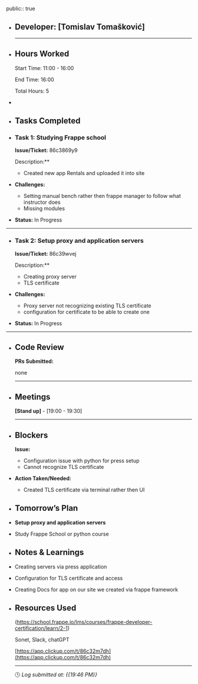 public:: true

- ## Developer: [Tomislav Tomašković]
  
  ---
- ## Hours Worked
  
  Start Time: 11:00 - 16:00 
  
  End Time: 16:00
  
  Total Hours: 5
-
- ## Tasks Completed
- ### Task 1:  Studying Frappe school
  
  **Issue/Ticket:** 86c3869y9
  
  Description:**
	- Created new app Rentals and uploaded it into site
- **Challenges:**
	- Setting manual bench rather then frappe manager to follow what instructor does
	- Missing modules
- **Status:**  In Progress
- ---
- ### Task 2:  **Setup proxy and application servers**
  
  **Issue/Ticket:** 86c39wvej
  
  Description:**
	- Creating proxy server
	- TLS certificate
- **Challenges:**
	- Proxy server not recognizing existing TLS certificate
	- configuration for certificate to be able to create one
- **Status:**  In Progress
- ---
- ## Code Review
  
  **PRs Submitted:**
  
  none
  
  ---
- ## Meetings
  
  **[Stand up]** - [19:00 - 19:30]
  
  ---
- ## Blockers
  
  **Issue:**
	- Configuration issue with python for press setup
	- Cannot recognize TLS certificate
- **Action Taken/Needed:**
	- Created TLS certificate via terminal rather then UI
- ## Tomorrow’s Plan
- **Setup proxy and application servers**
- Study Frappe School or python course
- ## Notes & Learnings
- Creating servers via press application
- Configuration for TLS certificate and access
- Creating Docs for app on our site we created via frappe framework
- ## Resources Used
  
  (https://school.frappe.io/lms/courses/frappe-developer-certification/learn/2-1)
  
  Sonet, Slack, chatGPT
  
  [https://app.clickup.com/t/86c32m7dh](https://app.clickup.com/t/86c32m7dh)
  
  ---
  
  🕓 *Log submitted at: {{19:46 PM}}*